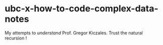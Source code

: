 # ubc-x-how-to-code-complex-data-notes

My attempts to *understand* Prof. Gregor Kiczales. Trust the natural recursion ! 
